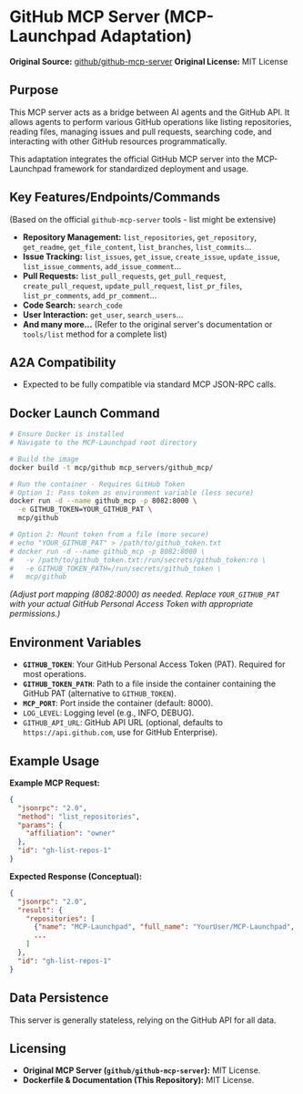 # GitHub MCP Server (MCP-Launchpad Adaptation)

**Original Source:** [github/github-mcp-server](https://github.com/github/github-mcp-server)
**Original License:** MIT License

## Purpose
This MCP server acts as a bridge between AI agents and the GitHub API. It allows agents to perform various GitHub operations like listing repositories, reading files, managing issues and pull requests, searching code, and interacting with other GitHub resources programmatically.

This adaptation integrates the official GitHub MCP server into the MCP-Launchpad framework for standardized deployment and usage.

## Key Features/Endpoints/Commands
(Based on the official `github-mcp-server` tools - list might be extensive)
- **Repository Management:** `list_repositories`, `get_repository`, `get_readme`, `get_file_content`, `list_branches`, `list_commits`...
- **Issue Tracking:** `list_issues`, `get_issue`, `create_issue`, `update_issue`, `list_issue_comments`, `add_issue_comment`...
- **Pull Requests:** `list_pull_requests`, `get_pull_request`, `create_pull_request`, `update_pull_request`, `list_pr_files`, `list_pr_comments`, `add_pr_comment`...
- **Code Search:** `search_code`
- **User Interaction:** `get_user`, `search_users`...
- **And many more...** (Refer to the original server's documentation or `tools/list` method for a complete list)

## A2A Compatibility
- Expected to be fully compatible via standard MCP JSON-RPC calls.

## Docker Launch Command
```bash
# Ensure Docker is installed
# Navigate to the MCP-Launchpad root directory

# Build the image
docker build -t mcp/github mcp_servers/github_mcp/

# Run the container - Requires GitHub Token
# Option 1: Pass token as environment variable (less secure)
docker run -d --name github_mcp -p 8082:8000 \
  -e GITHUB_TOKEN=YOUR_GITHUB_PAT \
  mcp/github

# Option 2: Mount token from a file (more secure)
# echo "YOUR_GITHUB_PAT" > /path/to/github_token.txt
# docker run -d --name github_mcp -p 8082:8000 \
#   -v /path/to/github_token.txt:/run/secrets/github_token:ro \
#   -e GITHUB_TOKEN_PATH=/run/secrets/github_token \
#   mcp/github 
```
*(Adjust port mapping (8082:8000) as needed. Replace `YOUR_GITHUB_PAT` with your actual GitHub Personal Access Token with appropriate permissions.)*

## Environment Variables
- **`GITHUB_TOKEN`**: Your GitHub Personal Access Token (PAT). Required for most operations.
- **`GITHUB_TOKEN_PATH`**: Path to a file inside the container containing the GitHub PAT (alternative to `GITHUB_TOKEN`).
- **`MCP_PORT`**: Port inside the container (default: 8000).
- `LOG_LEVEL`: Logging level (e.g., INFO, DEBUG).
- `GITHUB_API_URL`: GitHub API URL (optional, defaults to `https://api.github.com`, use for GitHub Enterprise).

## Example Usage
**Example MCP Request:**
```json
{
  "jsonrpc": "2.0",
  "method": "list_repositories",
  "params": {
    "affiliation": "owner"
  },
  "id": "gh-list-repos-1"
}
```
**Expected Response (Conceptual):**
```json
{
  "jsonrpc": "2.0",
  "result": {
    "repositories": [
      {"name": "MCP-Launchpad", "full_name": "YourUser/MCP-Launchpad", ...},
      ...
    ]
  },
  "id": "gh-list-repos-1"
}
```

## Data Persistence
This server is generally stateless, relying on the GitHub API for all data.

## Licensing
- **Original MCP Server (`github/github-mcp-server`):** MIT License.
- **Dockerfile & Documentation (This Repository):** MIT License. 